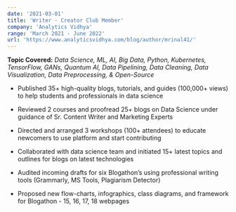 ```yaml
---
date: '2021-03-01'
title: 'Writer - Creator Club Member'
company: 'Analytics Vidhya'
range: 'March 2021 - June 2022'
url: 'https://www.analyticsvidhya.com/blog/author/mrinal41/'
---
```


**Topic Covered:** _Data Science, ML, AI, Big Data, Python, Kubernetes, TensorFlow, GANs, Quantum AI, Data Pipelining, Data Cleaning, Data Visualization, Data Preprocessing, & Open-Source_

- Published 35+ high-quality blogs, tutorials, and guides (100,000+ views) to help students and professionals in data science

- Reviewed 2 courses and proofread 25+ blogs on Data Science under guidance of Sr. Content Writer and Marketing Experts

- Directed and arranged 3 workshops (100+ attendees) to educate newcomers to use platform and start contributing

- Collaborated with data science team and initiated 15+ latest topics and outlines for blogs on latest technologies

- Audited incoming drafts for six Blogathon’s using professional writing tools (Grammarly, MS Tools, Plagiarism Detector)

- Proposed new flow-charts, infographics, class diagrams, and framework for Blogathon - 15, 16, 17, 18 webpages
